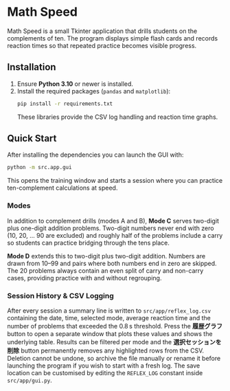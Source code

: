 # Math Speed

Math Speed is a small Tkinter application that drills students on the complements of ten.  The
program displays simple flash cards and records reaction times so that repeated practice becomes
visible progress.

## Installation

1. Ensure **Python 3.10** or newer is installed.
2. Install the required packages (`pandas` and `matplotlib`):
   ```bash
   pip install -r requirements.txt
   ```
   These libraries provide the CSV log handling and reaction time graphs.

## Quick Start

After installing the dependencies you can launch the GUI with:

```bash
python -m src.app.gui
```

This opens the training window and starts a session where you can practice ten-complement
calculations at speed.

### Modes

In addition to complement drills (modes A and B), **Mode C** serves two-digit plus
one-digit addition problems. Two-digit numbers never end with zero (10, 20, ... 90
are excluded) and roughly half of the problems include a carry so students can
practice bridging through the tens place.

**Mode D** extends this to two-digit plus two-digit addition. Numbers are
drawn from 10–99 and pairs where both numbers end in zero are skipped. The 20
problems always contain an even split of carry and non-carry cases, providing
practice with and without regrouping.

### Session History & CSV Logging

After every session a summary line is written to `src/app/reflex_log.csv`
containing the date, time, selected mode, average reaction time and the
number of problems that exceeded the 0.8 s threshold.  Press the
**履歴グラフ** button to open a separate window that plots these values and
shows the underlying table.  Results can be filtered per mode and the
**選択セッションを削除** button permanently removes any highlighted rows from
the CSV.  Deletion cannot be undone, so archive the file manually or rename
it before launching the program if you wish to start with a fresh log.  The
save location can be customised by editing the `REFLEX_LOG` constant inside
`src/app/gui.py`.
